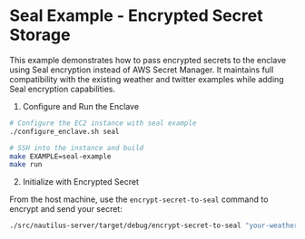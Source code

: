 # Seal Example - Encrypted Secret Storage

This example demonstrates how to pass encrypted secrets to the enclave using Seal encryption instead of AWS Secret Manager. It maintains full compatibility with the existing weather and twitter examples while adding Seal encryption capabilities.

1. Configure and Run the Enclave

```bash
# Configure the EC2 instance with seal example
./configure_enclave.sh seal

# SSH into the instance and build
make EXAMPLE=seal-example
make run

```

2. Initialize with Encrypted Secret

From the host machine, use the `encrypt-secret-to-seal` command to encrypt and send your secret:

```bash
./src/nautilus-server/target/debug/encrypt-secret-to-seal "your-weather-api-key"
```
